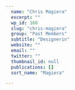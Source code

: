 ```yaml
---
  name: "Chris Magiera"
  excerpt: ""
  wp_id: 160
  slug: "chris-magiera"
  group: "Past Members"
  subtitle: "Designerin"
  website: ""
  email: ""
  twitter: ""
  thumbnail_id: null
  publications: []
  sort_name: "Magiera"

---
```

